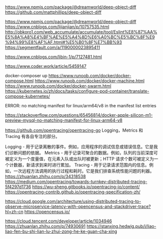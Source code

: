 https://www.npmjs.com/package/@dreamworld/deep-object-diff
https://github.com/mattphillips/deep-object-diff


https://www.npmjs.com/package/@dreamworld/deep-object-diff
https://www.cnblogs.com/lijianjian/p/10757535.html
http://obkoro1.com/web_accumulate/accumulate/tool/Eslint%E8%87%AA%E5%8A%A8%E4%BF%AE%E5%A4%8D%E6%A0%BC%E5%BC%8F%E9%94%99%E8%AF%AF.html#%E5%B0%8F%E7%BB%93
https://segmentfault.com/a/1190000023895411


https://www.cnblogs.com/libin-1/p/7127481.html

https://www.coder.work/article/5459147


docker-composer up
https://www.runoob.com/docker/docker-compose.html
https://www.runoob.com/docker/docker-machine.html
https://www.runoob.com/docker/docker-swarm.html
https://kubernetes.io/zh/docs/tasks/configure-pod-container/translate-compose-kubernetes/

ERROR: no matching manifest for linux/arm64/v8 in the manifest list entries

https://stackoverflow.com/questions/65456814/docker-apple-silicon-m1-preview-mysql-no-matching-manifest-for-linux-arm64-v8


https://github.com/opentracing/opentracing-go
Logging，Metrics 和 Tracing 有各自专注的部分。

Logging - 用于记录离散的事件。例如，应用程序的调试信息或错误信息。它是我们诊断问题的依据。
Metrics - 用于记录可聚合的数据。例如，队列的当前深度可被定义为一个度量值，在元素入队或出队时被更新；HTTP 请求个数可被定义为一个计数器，新请求到来时进行累加。
Tracing - 用于记录请求范围内的信息。例如，一次远程方法调用的执行过程和耗时。它是我们排查系统性能问题的利器。
https://zhuanlan.zhihu.com/p/34318538
https://medium.com/opentracing/towards-turnkey-distributed-tracing-5f4297d1736
https://wu-sheng.gitbooks.io/opentracing-io/content/
https://opentracing-contrib.github.io/opentracing-specification-zh/


https://cloud.google.com/architecture/using-distributed-tracing-to-observe-microservice-latency-with-opencensus-and-stackdriver-trace?hl=zh-cn
https://opencensus.io/

https://cloud.tencent.com/developer/article/1034946
https://zhuanlan.zhihu.com/p/74930691
https://stanxing.hedwig.pub/i/liao-liao-fen-bu-shi-lian-lu-zhui-zong-he-ke-guan-cha-xing
